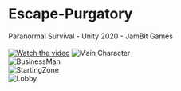 # Escape-Purgatory
Paranormal Survival - Unity 2020 - JamBit Games  <br/><br/>
[![Watch the video](https://i.ibb.co/RPCdxtZ/image.png)](https://www.youtube.com/watch?v=36qTMsnTA-E)
![Main Character](https://i.ibb.co/m5BXZvK/unknown.png)<br/>
![BusinessMan](https://media.discordapp.net/attachments/886150057844408330/911398031469981696/unknown.png?width=537&height=480)<br/>
![StartingZone](https://media.discordapp.net/attachments/886150057844408330/947060978229575720/unknown.png?width=888&height=480)<br/>
![Lobby](https://cdn.discordapp.com/attachments/886150057844408330/947062339662905385/unknown.png)<br/>
